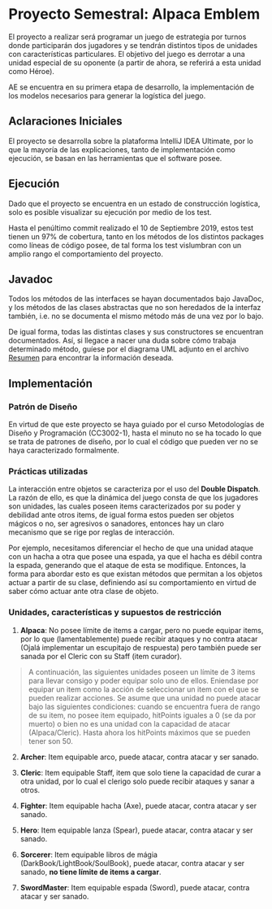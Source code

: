 # Proyecto Semestral: Alpaca Emblem

El proyecto a realizar será programar un juego de estrategia por turnos donde participarán dos jugadores y
se tendrán distintos tipos de unidades con caracterı́sticas particulares. El objetivo del juego es derrotar a
una unidad especial de su oponente (a partir de ahora, se referirá a esta unidad como Héroe).

AE se encuentra en su primera etapa de desarrollo, la implementación de los modelos necesarios para generar la logística del juego.

## Aclaraciones Iniciales

El proyecto se desarrolla sobre la plataforma IntelliJ IDEA Ultimate, por lo que la mayoría de las explicaciones, tanto de implementación como ejecución, se basan en las herramientas que el software posee.

## Ejecución

Dado que el proyecto se encuentra en un estado de construcción logística, solo es posible visualizar su ejecución por medio de los test.

Hasta el penúltimo commit realizado el 10 de Septiembre 2019, estos test tienen un 97% de cobertura, tanto en los métodos de los distintos packages como líneas de código posee, de tal forma los test vislumbran con un amplio rango el comportamiento del proyecto.

## Javadoc

Todos los métodos de las interfaces se hayan documentados bajo JavaDoc, y los métodos de las clases abstractas que no son heredados de la interfaz también, i.e. no se documenta el mismo método más de una vez por lo bajo.

De igual forma, todas las distintas clases y sus constructores se encuentran documentados. Así, si llegace a nacer una duda sobre cómo trabaja determinado método, guíese por el diagrama UML adjunto en el archivo [Resumen](https://github.com/SanquirinoB/MDP_Alpaca_Emblem/blob/master/Resumen_UML.pdf) para encontrar la información deseada.

##  Implementación

### Patrón de Diseño

En virtud de que este proyecto se haya guiado por el curso Metodologías de Diseño y Programación (CC3002-1), hasta el minuto no se ha tocado lo que se trata de patrones de diseño, por lo cual el código que pueden ver no se haya caracterizado formalmente.

### Prácticas utilizadas

La interacción entre objetos se caracteriza por el uso del **Double Dispatch**. La razón de ello, es que la dinámica del juego consta de que los jugadores son unidades, las cuales poseen items caracterizados por su poder y debilidad ante otros items, de igual forma estos pueden ser objetos mágicos o no, ser agresivos o sanadores, entonces hay un claro mecanismo que se rige por reglas de interacción.

Por ejemplo, necesitamos diferenciar el hecho de que una unidad ataque con un hacha a otra que posee una espada, ya que el hacha es débil contra la espada, generando que el ataque de esta se modifique. Entonces, la forma para abordar esto es que existan métodos que permitan a los objetos actuar a partir de su clase, definiendo así su comportamiento en virtud de saber cómo actuar ante otra clase de objeto.

### Unidades, características y supuestos de restricción

1. **Alpaca**: No posee límite de items a cargar, pero no puede equipar items, por lo que (lamentablemente) puede recibir ataques y no contra atacar (Ojalá implementar un escupitajo de respuesta) pero también puede ser sanada por el Cleric con su Staff (item curador).

> A continuación, las siguientes unidades poseen un límite de 3 items para llevar consigo y poder equipar solo uno de ellos. Eniendase por equipar un item como la acción de seleccionar un item con el que se pueden realizar acciones.
> Se asume que una unidad no puede atacar bajo las siguientes condiciones: cuando se encuentra fuera de rango de su item, no posee item equipado, hitPoints iguales a 0 (se da por muerto) o bien no es una unidad con la capacidad de atacar (Alpaca/Cleric). Hasta ahora los hitPoints máximos que se pueden tener son 50.

2. **Archer**: Item equipable arco, puede atacar, contra atacar y ser sanado.

3. **Cleric**: Item equipable Staff, item que solo tiene la capacidad de curar a otra unidad, por lo cual el clerigo solo puede recibir ataques y sanar a otros.

4. **Fighter**: Item equipable hacha (Axe), puede atacar, contra atacar y ser sanado.

5. **Hero**: Item equipable lanza (Spear), puede atacar, contra atacar y ser sanado.

6. **Sorcerer**: Item equipable libros de mágia (DarkBook/LightBook/SoulBook), puede atacar, contra atacar y ser sanado, **no tiene límite de items a cargar**.

7. **SwordMaster**: Item equipable espada (Sword), puede atacar, contra atacar y ser sanado.
